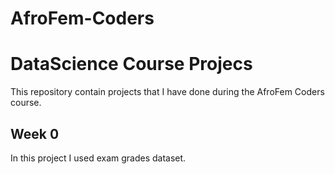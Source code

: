 # AfroFem-Coders
# DataScience Course Projecs
This repository contain projects that I have done during the AfroFem Coders course.

## Week 0
In this project I used exam grades dataset. 

